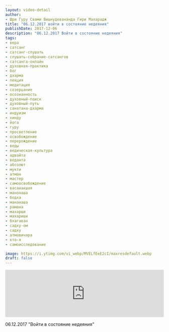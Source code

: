 ```yaml
---
layout: video-detail
author:
- Шри Гуру Свами Вишнудевананда Гири Махарадж
title: "06.12.2017 войти в состояние недеяния"
publishDate: 2017-12-06
description: "06.12.2017 Войти в состояние недеяния"
tags: 
- вера
- сатсанг
- сатсанг-слушать
- слушать-собрание-сатсангов
- сатсанга-онлайн
- духовная-практика
- бог
- дхарма
- лекция
- медитация
- созерцание
- осознанность
- духовный-поиск
- духовный-путь
- санатана-дхарма
- индуизм
- хинду
- йога
- гуру
- просветление
- освобождение
- перерождение
- веды
- ведическая-культура
- адвайта
- веданта
- абсолют
- мукти
- атман
- мастер
- самоосвобождение
- васанакшая
- манонаша
- бодха
- мананаша
- рамана
- махарши
- махариши
- бхагаван
- садху-ом
- садху
- атмавичара
- кто-я
- самоисследование

image: https://i.ytimg.com/vi_webp/MVELfEeE2cI/maxresdefault.webp
draft: false
---
```


<iframe width="100%" src="https://www.youtube.com/embed/MVELfEeE2cI" frameborder="0" allowfullscreen=""></iframe> 

 06.12.2017 "Войти в состояние недеяния"

  

 